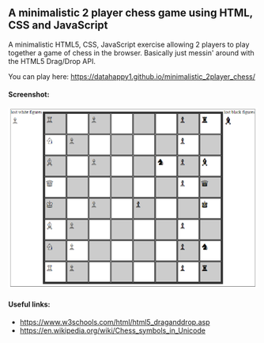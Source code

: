 ## A minimalistic 2 player chess game using HTML, CSS and JavaScript
A minimalistic HTML5, CSS, JavaScript exercise allowing 2 players to play together a game
of chess in the browser. Basically just messin' around with the HTML5 Drag/Drop API.

You can play here:
https://datahappy1.github.io/minimalistic_2player_chess/

#### Screenshot:
![alt text][screens]

[screens]: https://github.com/datahappy1/minimalistic_2player_chess/blob/master/docs/img/screenshot.PNG "screens"

#### Useful links:
- https://www.w3schools.com/html/html5_draganddrop.asp
- https://en.wikipedia.org/wiki/Chess_symbols_in_Unicode
